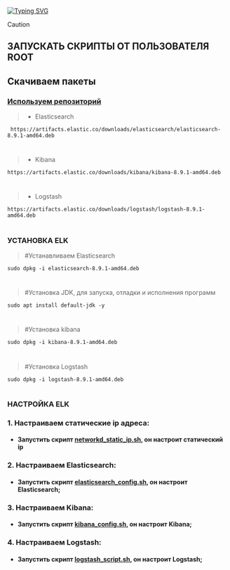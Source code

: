  <!---Пример кода-->
[![Typing SVG](https://readme-typing-svg.herokuapp.com?color=%2336BCF7&lines=Computer+science+student)](https://git.io/typing-svg)

> [!CAUTION] 
> ## ЗАПУСКАТЬ СКРИПТЫ ОТ ПОЛЬЗОВАТЕЛЯ ROOT


## Скачиваем пакеты
### [Используем репозиторий](https://www.elastic.co/guide/en/elasticsearch/reference/8.9/deb.html)

> * Elasticsearch

     https://artifacts.elastic.co/downloads/elasticsearch/elasticsearch-8.9.1-amd64.deb
#

> * Kibana

    https://artifacts.elastic.co/downloads/kibana/kibana-8.9.1-amd64.deb
#

> * Logstash

    https://artifacts.elastic.co/downloads/logstash/logstash-8.9.1-amd64.deb
#

### УСТАНОВКА ELK

> #Устанавливаем Elasticsearch

    sudo dpkg -i elasticsearch-8.9.1-amd64.deb
#   
 
> #Установка JDK, для запуска, отладки и исполнения программ

    sudo apt install default-jdk -y
# 
> #Установка kibana

    sudo dpkg -i kibana-8.9.1-amd64.deb
# 
> #Установка Logstash

    sudo dpkg -i logstash-8.9.1-amd64.deb
 # 

### НАСТРОЙКА ELK
### 1. Настраиваем статические ip адреса:
   
* #### Запустить скрипт [networkd_static_ip.sh](https://github.com/rashenko/log-git/blob/main/networkd_static_ip.sh), он настроит статический ip

### 2. Настраиваем Elasticsearch:
   
* #### Запустить скрипт [elasticsearch_config.sh](https://github.com/rashenko/log-git/blob/main/elasticsearch_script.sh), он настроит Elasticsearch;

### 3. Настраиваем Kibana:
   
* #### Запустить скрипт [kibana_config.sh](https://github.com/rashenko/log-git/blob/main/kibana_script.sh), он настроит Kibana;

### 4. Настраиваем Logstash:
   
* #### Запустить скрипт [logstash_script.sh](https://github.com/rashenko/log-git/blob/main/logstash_script.sh), он настроит Logstash;




 
